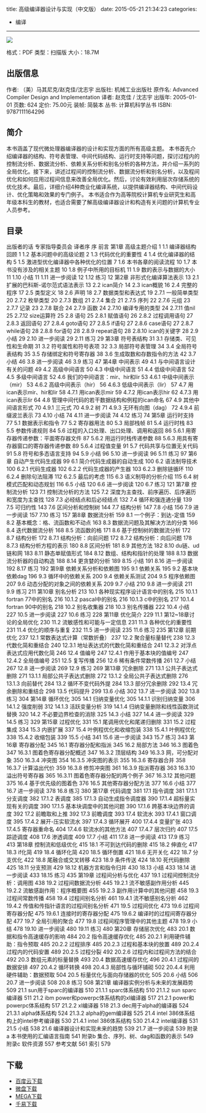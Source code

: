 title: 高级编译器设计与实现（中文版）
date: 2015-05-21 21:34:23
categories:
  - 编译
---

![](http://img3.douban.com/lpic/s23713135.jpg)

格式：PDF
类型：扫描版
大小：18.7M

<!--more-->

## 出版信息 ##

作者: （美）马其尼克/赵克佳/沈志宇 
出版社: 机械工业出版社
原作名: Advanced Compiler Design and Implementation
译者: 赵克佳 / 沈志宇 
出版年: 2005-01-01
页数: 624
定价: 75.00元
装帧: 简裝本
丛书: 计算机科学丛书
ISBN: 9787111164296

## 简介 ##

本书涵盖了现代微处理器编译器的设计和实现方面的所有高级主题。
本书首先介绍编译器的结构、符号表管理、中间代码结构、运行时支持等问题，探讨过程内的控制流分析、数据流分析、依赖关系分析和别名分析的各种方法，并介绍一系列的全局优化。接下来，讲述过程间的控制流分析、数据流分析和别名分析，以及程间优化和如何应用过程间信息来改善全局优化。然后，讨论有效利用层次存储系统的优化技术。最后，详细介绍4种商业化编译系统，以提供编译器结构、中间代码设计、优化策略和效果的专门例子。
本书适合作为高等院校计算机专业研究生和高年级本科生的教材，也适合需要了解高级编译器设计和构造有关问题的计算机专业人员参考。

## 目录 ##

出版者的话
专家指导委员会
译者序
序
前言
第1章 高级主题介绍 1
1.1 编译器结构回顾 1
1.2 基本问题中的高级论题 2
1.3 代码优化的重要性 4
1.4 优化编译器的结构 5
1.5 激进型优化编译器中各种优化的位置 7
1.6 本书各章的阅读流程 10
1.7 本书没有涉及的相关主题 10
1.8 例子中所用的目标机 11
1.9 数的表示与数据的大小 11
1.10 小结 11
1.11 进一步阅读 12
1.12 练习 12
第2章 非形式化编译算法表示 13
2.1 扩展的巴科斯-诺尔范式语法表示 13
2.2 ican简介 14
2.3 ican概貌 16
2.4 完整的程序 17
2.5 类型定义 18
2.6 声明 18
2.7 数据类型和表达式 19
2.7.1 一般简单类型 20
2.7.2 枚举类型 20
2.7.3 数组 21
2.7.4 集合 21
2.7.5 序列 22
2.7.6 元组 23
2.7.7 记录 23
2.7.8 联合 24
2.7.9 函数 24
2.7.10 编译专用的类型 24
2.7.11 值nil 25
2.7.12 size运算符 25
2.8 语句 25
2.8.1 赋值语句 26
2.8.2 过程调用语句 27
2.8.3 返回语句 27
2.8.4 goto语句 27
2.8.5 if语句 27
2.8.6 case语句 27
2.8.7 while语句 28
2.8.8 for语句 28
2.8.9 repeat语句 28
2.8.10 ican的关键字 28
2.9 小结 29
2.10 进一步阅读 29
2.11 练习 29
第3章 符号表结构 31
3.1 存储类、可见性和生命期 31
3.2 符号属性和符号表项 32
3.3 局部符号表管理 34
3.4 全局符号表结构 35
3.5 存储绑定和符号寄存器 38
3.6 生成取数和存数指令的方法 42
3.7 小结 46
3.8 进一步阅读 46
3.9 练习 47
第4章 中间表示 49
4.1 与中间语言设计有关的问题 49
4.2 高级中间语言 50
4.3 中级中间语言 51
4.4 低级中间语言 52
4.5 多级中间语言 52
4.6 我们的中间语言：mir、hir和lir 53
4.6.1 中级中间表示（mir） 53
4.6.2 高级中间表示（hir） 56
4.6.3 低级中间表示（lir） 57
4.7 用ican表示mir、hir和lir 58
4.7.1 用ican表示mir 59
4.7.2 用ican表示hir 62
4.7.3 用ican表示lir 64
4.8 管理中间代码的若干数据结构和例程的ican命名 67
4.9 其他中间语言形式 70
4.9.1 三元式 70
4.9.2 树 71
4.9.3 无环有向图（dag） 72
4.9.4 前缀波兰表示 73
4.10 小结 74
4.11 进一步阅读 74
4.12 练习 74
第5章 运行时支持 77
5.1 数据表示和指令 77
5.2 寄存器用法 80
5.3 局部栈帧 81
5.4 运行时栈 83
5.5 参数传递规则 84
5.6 过程的入口处理、出口处理、调用和返回 86
5.6.1 用寄存器传递参数：平面寄存器文件 87
5.6.2 用运行时栈传递参数 88
5.6.3 用具有寄存器窗口的寄存器传递参数 89
5.6.4 过程值变量 91
5.7 代码共享与位置无关代码 91
5.8 符号和多态语言支持 94
5.9 小结 96
5.10 进一步阅读 96
5.11 练习 97
第6章 自动产生代码生成器 99
6.1 简介代码生成器的自动生成 100
6.2 语法制导技术 100
6.2.1 代码生成器 102
6.2.2 代码生成器的产生器 103
6.2.3 删除链循环 110
6.2.4 删除句法阻滞 112
6.2.5 最后的考虑 115
6.3 语义制导的分析介绍 115
6.4 树模式匹配和动态规划 116
6.5 小结 120
6.6 进一步阅读 120
6.7 练习 121
第7章 控制流分析 123
7.1 控制流分析的方法 125
7.2 深度为主查找、前序遍历、后序遍历和宽度为主查找 128
7.3 必经结点和后必经结点 132
7.4 循环和强连通分量 139
7.5 可归约性 143
7.6 区间分析和控制树 144
7.7 结构分析 147
7.8 小结 156
7.9 进一步阅读 157
7.10 练习 157
第8章 数据流分析 159
8.1 一个例子：到达-定值 159
8.2 基本概念：格、流函数和不动点 163
8.3 数据流问题及其解决方法的分类 166
8.4 迭代数据流分析 168
8.5 流函数的格 171
8.6 基于控制树的数据流分析 172
8.7 结构分析 172
8.7.1 结构分析：向前问题 172
8.7.2 结构分析：向后问题 178
8.7.3 结构分析方程的表示 180
8.8 区间分析 181
8.9 其他方法 182
8.10 du链、ud链和网 183
8.11 静态单赋值形式 184
8.12 数组、结构和指针的处理 188
8.13 数据流分析器的自动构造 188
8.14 更贪婪的分析 189
8.15 小结 191
8.16 进一步阅读 192
8.17 练习 192
第9章 依赖关系分析和依赖图 195
9.1 依赖关系 195
9.2 基本块依赖dag 196
9.3 循环中的依赖关系 200
9.4 依赖关系测试 204
9.5 程序依赖图 207
9.6 动态分配的对象之间的依赖关系 209
9.7 小结 210
9.8 进一步阅读 211
9.9 练习 211
第10章 别名分析 213
10.1 各种现实程序设计语言中的别名 215
10.1.1 fortran 77中的别名 216
10.1.2 pascal中的别名 216
10.1.3 c中的别名 217
10.1.4 fortran 90中的别名 218
10.2 别名收集器 218
10.3 别名传播器 222
10.4 小结 227
10.5 进一步阅读 227
10.6 练习 228
第11章 优化简介 229
11.1 第12~18章讨论的全局优化 230
11.2 流敏感性和可能与一定信息 231
11.3 各种优化的重要性 231
11.4 优化的顺序与重复 232
11.5 进一步阅读 235
11.6 练习 235
第12章 前期优化 237
12.1 常数表达式计算（常数折叠） 237
12.2 聚合量标量替代 238
12.3 代数化简和重结合 240
12.3.1 地址表达式的代数化简和重结合 241
12.3.2 对浮点表达式应用代数化简 246
12.4 值编号 247
12.4.1 作用于基本块的值编号 247
12.4.2 全局值编号 251
12.5 复写传播 256
12.6 稀有条件常数传播 261
12.7 小结 267
12.8 进一步阅读 269
12.9 练习 269
第13章 冗余删除 271
13.1 公共子表达式删除 271
13.1.1 局部公共子表达式删除 272
13.1.2 全局公共子表达式删除 276
13.1.3 向前替代 284
13.2 循环不变代码外提 284
13.3 部分冗余删除 292
13.4 冗余删除和重结合 298
13.5 代码提升 299
13.6 小结 302
13.7 进一步阅读 302
13.8 练习 304
第14章 循环优化 305
14.1 归纳变量优化 305
14.1.1 识别归纳变量 306
14.1.2 强度削弱 312
14.1.3 活跃变量分析 319
14.1.4 归纳变量删除和线性函数测试替换 320
14.2 不必要边界检查的消除 325
14.3 小结 327
14.4 进一步阅读 329
14.5 练习 329
第15章 过程优化 331
15.1 尾调用优化和尾递归删除 331
15.2 过程集成 334
15.3 内嵌扩展 337
15.4 叶例程优化和收缩包装 338
15.4.1 叶例程优化 338
15.4.2 收缩包装 339
15.5 小结 341
15.6 进一步阅读 343
15.7 练习 343
第16章 寄存器分配 345
16.1 寄存器分配和指派 345
16.2 局部方法 346
16.3 图着色 347
16.3.1 图着色寄存器分配概述 347
16.3.2 顶层结构 349
16.3.3 网，可分配对象 350
16.3.4 冲突图 354
16.3.5 冲突图的表示 355
16.3.6 寄存器合并 358
16.3.7 计算溢出代价 359
16.3.8 修剪冲突图 361
16.3.9 指派寄存器 363
16.3.10 溢出符号寄存器 365
16.3.11 图着色寄存器分配的两个例子 367
16.3.12 其他问题 375
16.4 基于优先级的图着色 376
16.5 其他寄存器分配方法 377
16.6 小结 377
16.7 进一步阅读 378
16.8 练习 380
第17章 代码调度 381
17.1 指令调度 381
17.1.1 分支调度 382
17.1.2 表调度 385
17.1.3 自动生成指令调度器 390
17.1.4 超标量实现有关的调度 390
17.1.5 基本块调度中的其他问题 390
17.1.6 跨基本块边界的调度 392
17.2 前瞻取和上推 392
17.3 前瞻调度 393
17.4 软流水 393
17.4.1 窗口调度 395
17.4.2 展开-压实软流水 397
17.4.3 循环展开 400
17.4.4 变量扩张 403
17.4.5 寄存器重命名 404
17.4.6 软流水的其他方法 407
17.4.7 层次归约 407
17.5 踪迹调度 408
17.6 渗透调度 409
17.7 小结 411
17.8 进一步阅读 413
17.9 练习 413
第18章 控制流和低级优化 415
18.1 不可到达代码的删除 415
18.2 伸直化 417
18.3 if化简 419
18.4 循环化简 420
18.5 循环倒置 421
18.6 无开关化 422
18.7 分支优化 422
18.8 尾融合或交叉转移 423
18.9 条件传送 424
18.10 死代码删除 425
18.11 分支预测 429
18.12 机器方言和指令归并 430
18.13 小结 433
18.14 进一步阅读 433
18.15 练习 435
第19章 过程间分析与优化 437
19.1 过程间控制流分析：调用图 438
19.2 过程间数据流分析 445
19.2.1 流不敏感副作用分析 445
19.2.2 流敏感副作用：程序概要图 455
19.2.3 副作用计算中的其他问题 458
19.3 过程间常数传播 458
19.4 过程间别名分析 461
19.4.1 流不敏感别名分析 462
19.4.2 传值和传指针语言的过程间别名分析 471
19.5 过程间优化 473
19.6 过程间寄存器分配 475
19.6.1 连接时的寄存器分配 475
19.6.2 编译时的过程间寄存器分配 477
19.7 全局引用的聚合 477
19.8 过程间程序管理中的其他主题 478
19.9 小结 478
19.10 进一步阅读 480
19.11 练习 480
第20章 存储层次优化 483
20.1 数据和指令高速缓存的影响 484
20.2 指令高速缓存优化 485
20.2.1 利用硬件辅助：指令预取 485
20.2.2 过程排序 485
20.2.3 过程和基本块的放置 489
20.2.4 过程内的代码安置 489
20.2.5 过程分裂 492
20.2.6 过程内和过程间方法的结合 492
20.3 数组元素的标量替换 493
20.4 数据高速缓存优化 496
20.4.1 过程间的数据安排 497
20.4.2 循环转换 498
20.4.3 局部性与循环铺砌 502
20.4.4 利用硬件辅助：数据预取 504
20.5 标量优化与面向存储器的优化 505
20.6 小结 506
20.7 进一步阅读 508
20.8 练习 508
第21章 编译器实例分析与未来的发展趋势 509
21.1 sun用于sparc的编译器 510
21.1.1 sparc体系结构 510
21.1.2 sun sparc编译器 511
21.2 ibm power和powerpc体系结构的xl编译器 517
21.2.1 power和powerpc体系结构 517
21.2.2 xl编译器 518
21.3 dec用于alpha的编译器 524
21.3.1 alpha体系结构 524
21.3.2 alpha的gem编译器 525
21.4 intel 386体系结构上的intel参考编译器 530
21.4.1 intel 386体系结构 530
21.4.2 intel编译器 531
21.5 小结 538
21.6 编译器设计和实现未来的趋势 539
21.7 进一步阅读 539
附录a 本书使用的汇编语言指南 541
附录b 集合、序列、树、dag和函数的表示 549
附录c 软件资源 557
参考文献 561
索引 579

## 下载 ##

+ [百度云下载](http://pan.baidu.com/s/1ntBp3gl)
+ [微盘下载](http://vdisk.weibo.com/s/aADaW4YREXXGv)
+ [MEGA下载](https://mega.co.nz/#!7N0FDSxT!dzgpfMVH3lQ_bkzRKKdTznvNpD7RsrL39SE0kw87Vuo)
+ [千易下载](http://1000eb.com/1ggep)
